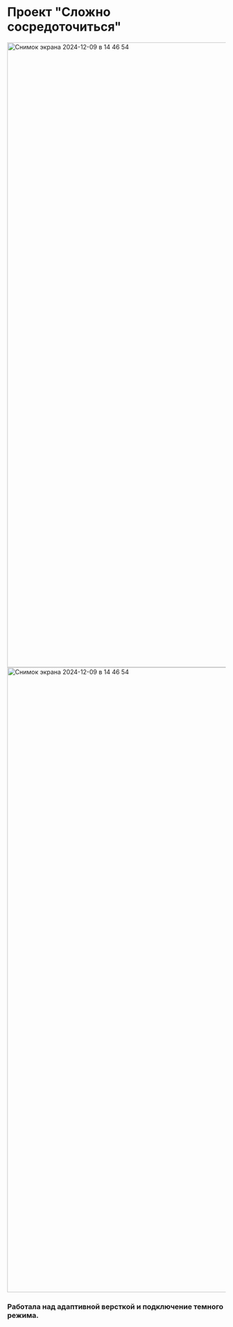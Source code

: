 # Проект "Сложно сосредоточиться"

<img width="1440" alt="Снимок экрана 2024-12-09 в 14 46 54" src="https://github.com/user-attachments/assets/f433829b-8a92-430f-8619-e8c9baf261b6">

<img width="1440" alt="Снимок экрана 2024-12-09 в 14 46 54" src="https://github.com/user-attachments/assets/484d86fe-5c61-425c-9ffd-d36b01a36bd2">

### Работала над адаптивной версткой и подключение темного режима.
